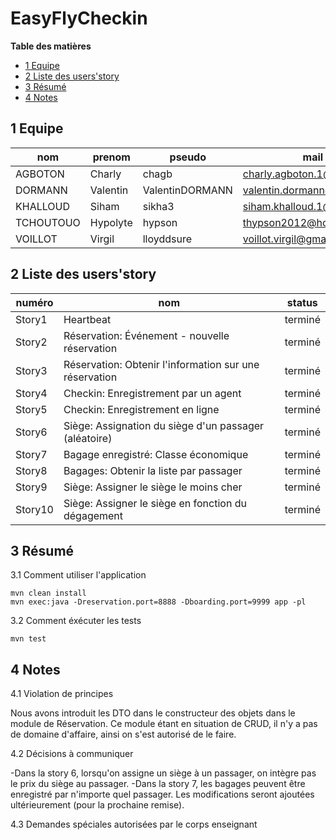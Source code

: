 # EasyFlyCheckin

**Table des matières**

- [1 Equipe](#1-equipe)
- [2 Liste des users'story](#2-liste-des-users'story)
- [3 Résumé](#3-résumé)
- [4 Notes](#4-notes)

## 1 Equipe

|nom     | prenom    | pseudo          | mail|
| ------ | ----------|---------------- |-----|
 AGBOTON | Charly | chagb	|	charly.agboton.1@ulaval.ca|
 DORMANN | Valentin | ValentinDORMANN | valentin.dormann@gmail.com|
 KHALLOUD | Siham	| sikha3 | siham.khalloud.1@ulaval.ca|
 TCHOUTOUO | Hypolyte | hypson |	thypson2012@hotmail.ca|
 VOILLOT | Virgil | lloyddsure | voillot.virgil@gmail.com|

## 2 Liste des users'story

|numéro  | nom							 | status|
| ------ | ---------------- | ----------------------------- |
 Story1 |  Heartbeat | 					 	   terminé|
 Story2 | Réservation: Événement - nouvelle réservation |  	   terminé|
 Story3 | Réservation: Obtenir l'information sur une réservation |  terminé|
 Story4 | Checkin: Enregistrement par un agent | 		   terminé|
 Story5 | Checkin: Enregistrement en ligne | 		   terminé|
 Story6 | Siège: Assignation du siège d'un passager (aléatoire) | 		   terminé|
 Story7 | Bagage enregistré: Classe économique | 		   terminé|
 Story8 | Bagages: Obtenir la liste par passager | 		   terminé|
 Story9 | Siège: Assigner le siège le moins cher | 		   terminé|
 Story10 | Siège: Assigner le siège en fonction du dégagement | 		   terminé|

## 3 Résumé

3.1 Comment utiliser l'application
```
mvn clean install
mvn exec:java -Dreservation.port=8888 -Dboarding.port=9999 app -pl
```
3.2 Comment éxécuter les tests
```
mvn test
```
## 4 Notes

4.1 Violation de principes

Nous avons introduit les DTO dans le constructeur des objets dans le module de Réservation. Ce module étant en situation de CRUD, il n'y a pas de domaine d'affaire, ainsi on s'est autorisé de le faire.

4.2 Décisions à communiquer

-Dans la story 6, lorsqu'on assigne un siège à un passager, on intègre pas le prix du siège au passager.
-Dans la story 7, les bagages peuvent être enregistré par n'importe quel passager. Les modifications seront ajoutées ultérieurement (pour la prochaine remise).

4.3 Demandes spéciales autorisées par le corps enseignant
